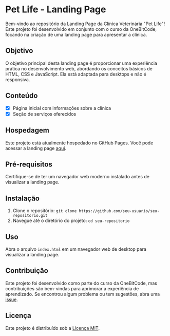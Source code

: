 # Pet Life - Landing Page

Bem-vindo ao repositório da Landing Page da Clínica Veterinária "Pet Life"! Este projeto foi desenvolvido em conjunto com o curso da OneBitCode, focando na criação de uma landing page para apresentar a clínica.

## Objetivo

O objetivo principal desta landing page é proporcionar uma experiência prática no desenvolvimento web, abordando os conceitos básicos de HTML, CSS e JavaScript. Ela está adaptada para desktops e não é responsiva.

## Conteúdo

- [x] Página inicial com informações sobre a clínica
- [x] Seção de serviços oferecidos

## Hospedagem

Este projeto está atualmente hospedado no GitHub Pages. Você pode acessar a landing page [aqui](https://gabrielfinotti.github.io/PetLife/).

## Pré-requisitos

Certifique-se de ter um navegador web moderno instalado antes de visualizar a landing page.

## Instalação

1. Clone o repositório: `git clone https://github.com/seu-usuario/seu-repositorio.git`
2. Navegue até o diretório do projeto: `cd seu-repositorio`

## Uso

Abra o arquivo `index.html` em um navegador web de desktop para visualizar a landing page.

## Contribuição

Este projeto foi desenvolvido como parte do curso da OneBitCode, mas contribuições são bem-vindas para aprimorar a experiência de aprendizado. Se encontrou algum problema ou tem sugestões, abra uma [issue](https://github.com/GabrielFinotti/PetLife/issues).

## Licença

Este projeto é distribuído sob a [Licença MIT](https://opensource.org/licenses/MIT).
